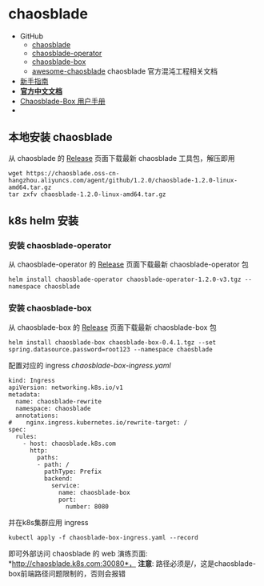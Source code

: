 # chaosblade

- GitHub
  - [chaosblade](https://github.com/chaosblade-io/chaosblade)
  - [chaosblade-operator](https://github.com/chaosblade-io/chaosblade-operator)
  - [chaosblade-box](https://github.com/chaosblade-io/chaosblade-box)
  - [awesome-chaosblade](https://github.com/chaosblade-io/awesome-chaosblade) chaosblade 官方混沌工程相关文档
- [新手指南](https://github.com/chaosblade-io/chaosblade/wiki/%E6%96%B0%E6%89%8B%E6%8C%87%E5%8D%97)
- **[官方中文文档](https://chaosblade-io.gitbook.io/chaosblade-help-zh-cn/)**
- [Chaosblade-Box 用户手册](https://www.yuque.com/docs/share/bc9ad412-6f96-463b-b72d-6773b5fb5ea3)
- 

## 本地安装 chaosblade
从 chaosblade 的 [Release](https://github.com/chaosblade-io/chaosblade/releases) 页面下载最新 chaosblade 工具包，解压即用
```
wget https://chaosblade.oss-cn-hangzhou.aliyuncs.com/agent/github/1.2.0/chaosblade-1.2.0-linux-amd64.tar.gz
tar zxfv chaosblade-1.2.0-linux-amd64.tar.gz
```

## k8s helm 安装 
### 安装 chaosblade-operator
从 chaosblade-operator 的 [Release](https://github.com/chaosblade-io/chaosblade-operator/releases) 页面下载最新 chaosblade-operator 包
```
helm install chaosblade-operator chaosblade-operator-1.2.0-v3.tgz --namespace chaosblade
```

### 安装 chaosblade-box
从 chaosblade-box 的 [Release](https://github.com/chaosblade-io/chaosblade-box/releases) 页面下载最新 chaosblade-box 包
```
helm install chaosblade-box chaosblade-box-0.4.1.tgz --set spring.datasource.password=root123 --namespace chaosblade
```
配置对应的 ingress *chaosblade-box-ingress.yaml*
```
kind: Ingress
apiVersion: networking.k8s.io/v1
metadata:
  name: chaosblade-rewrite
  namespace: chaosblade
  annotations:
#    nginx.ingress.kubernetes.io/rewrite-target: /
spec:
  rules:
    - host: chaosblade.k8s.com
      http:
        paths:
        - path: /
          pathType: Prefix
          backend:
            service:
              name: chaosblade-box
              port:
                number: 8080
```
并在k8s集群应用 ingress 
```
kubectl apply -f chaosblade-box-ingress.yaml --record
```
即可外部访问 chaosblade 的 web 演练页面: *http://chaosblade.k8s.com:30080*，
**注意**: 路径必须是/，这是chaosblade-box前端路径问题限制的，否则会报错
